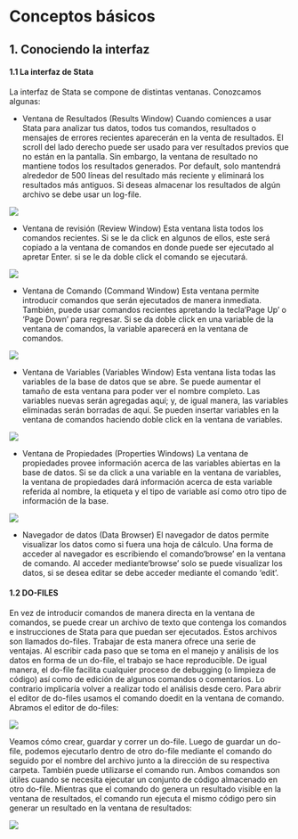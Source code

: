 # Conceptos básicos

## 1. Conociendo la interfaz

#### 1.1 La interfaz de Stata
La interfaz de Stata se compone de distintas ventanas. Conozcamos algunas:

- Ventana de Resultados (Results Window)
Cuando comiences a usar Stata para analizar tus datos, todos tus comandos, resultados o mensajes de errores recientes aparecerán en la venta de resultados. El scroll del lado derecho puede ser usado para ver resultados previos que no están en la pantalla. Sin embargo, la ventana de resultado no mantiene todos los resultados generados. Por default, solo mantendrá alrededor de 500 líneas del resultado más reciente y eliminará los resultados más antiguos. Si deseas almacenar los resultados de algún archivo se debe usar un log-file.

![](https://scontent.flim30-1.fna.fbcdn.net/v/t39.30808-6/332527529_492225613088539_2520698541015876745_n.jpg?_nc_cat=107&ccb=1-7&_nc_sid=730e14&_nc_ohc=PBLJ7cvmb9oAX_6-z0W&_nc_ht=scontent.flim30-1.fna&oh=00_AfCWdTjV2xOz9g9j4IJc4sfVMWXIW0ppIwZoJbrWMSSkqw&oe=63F92F12)

- Ventana de revisión (Review Window)
Esta ventana lista todos los comandos recientes. Si se le da click en algunos de ellos, este será copiado a la ventana de comandos en donde puede ser ejecutado al apretar Enter. si se le da doble click el comando se ejecutará.

![](https://scontent.flim30-1.fna.fbcdn.net/v/t39.30808-6/332686404_5343734889061304_8310820978300651141_n.jpg?_nc_cat=101&ccb=1-7&_nc_sid=730e14&_nc_ohc=P7eENW-HuSoAX9zJr0v&tn=lJkVIxVGC-6oz6eB&_nc_ht=scontent.flim30-1.fna&oh=00_AfBuKqCldKTkXCbQllP-AkvrxdshdXnByOEQs3wn9VugEg&oe=63F92511)

- Ventana de Comando (Command Window)
Esta ventana permite introducir comandos que serán ejecutados de manera inmediata. También, puede usar comandos recientes apretando la tecla‘Page Up’ o ‘Page Down’ para regresar. Si se da doble click en una variable de la ventana de comandos, la variable aparecerá en la ventana de comandos.

![](https://scontent.flim30-1.fna.fbcdn.net/v/t39.30808-6/332491026_929575234845865_1850481531035855244_n.jpg?_nc_cat=104&ccb=1-7&_nc_sid=730e14&_nc_ohc=pl2PqZnQgNgAX-Yu5HO&_nc_ht=scontent.flim30-1.fna&oh=00_AfB7MqgMOmsV6YsgPmjp454r5JANa3JkHTy7XS3FsQcGIQ&oe=63FA8D93)

- Ventana de Variables (Variables Window)
Esta ventana lista todas las variables de la base de datos que se abre. Se puede aumentar el tamaño de esta ventana para poder ver el nombre completo. Las variables nuevas serán agregadas aquí; y, de igual manera, las variables eliminadas serán borradas de aquí. Se pueden insertar variables en la ventana de comandos haciendo doble click en la ventana de variables.

![](https://scontent.flim30-1.fna.fbcdn.net/v/t39.30808-6/332689035_1891791061179497_3265846216447230712_n.jpg?_nc_cat=110&ccb=1-7&_nc_sid=730e14&_nc_ohc=H9fDDu7dYMkAX_od4IR&tn=lJkVIxVGC-6oz6eB&_nc_ht=scontent.flim30-1.fna&oh=00_AfCiNhZW1ZDmMQZ7C3jIs8nb7cl40E8HNMHt1WvQRe_4HA&oe=63FA95C0)

- Ventana de Propiedades (Properties Windows)
La ventana de propiedades provee información acerca de las variables abiertas en la base de datos. Si se da click a una variable en la ventana de variables, la ventana de propiedades dará información acerca de esta variable referida al nombre, la etiqueta y el tipo de variable así como otro tipo de información de la base.

![](https://scontent.flim30-1.fna.fbcdn.net/v/t39.30808-6/329835211_719563573165121_3542529229248906310_n.jpg?_nc_cat=110&ccb=1-7&_nc_sid=730e14&_nc_ohc=3VFguWL5cjUAX-r3nyk&_nc_ht=scontent.flim30-1.fna&oh=00_AfACB6vuMSTVAzkBHs9rcASXU8FCfwOn4BUTynEHsfdDCA&oe=63FA9CAF)

- Navegador de datos (Data Browser)
El navegador de datos permite visualizar los datos como si fuera una hoja de cálculo. Una forma de acceder al navegador es escribiendo el  comando‘browse’ en la ventana de comando. Al acceder mediante‘browse’ solo se puede visualizar los datos, si se desea editar se debe acceder mediante el comando ‘edit’.

#### 1.2 DO-FILES
En vez de introducir comandos de manera directa en la ventana de comandos, se puede crear un archivo de texto que contenga los comandos e instrucciones de Stata para que puedan ser ejecutados. Estos archivos son llamados do-files.
Trabajar de esta manera ofrece una serie de ventajas. Al escribir cada paso que se toma en el manejo y análisis de los datos en forma de un do-file, el trabajo se hace reproducible. De igual manera, el do-file facilita cualquier proceso de debugging (o limpieza de código) así como de edición de algunos comandos o comentarios. Lo contrario implicaría volver a realizar todo el análisis desde cero.
Para abrir el editor de do-files usamos el comando doedit en la ventana de comando. Abramos el editor de do-files:

![](https://scontent.flim30-1.fna.fbcdn.net/v/t39.30808-6/332709596_1360265531406080_5483872657562094677_n.jpg?_nc_cat=108&ccb=1-7&_nc_sid=730e14&_nc_ohc=8oooZqi9DKUAX9TGcjx&_nc_ht=scontent.flim30-1.fna&oh=00_AfBe9z92UFLzkzvX-aC_-BZpBgxK-vftDByKLpb8Q0PSfA&oe=63F94D36)

Veamos cómo crear, guardar y correr un do-file. Luego de guardar un do-file, podemos ejecutarlo dentro de otro do-file mediante el comando do seguido por el nombre del archivo junto a la dirección de su respectiva carpeta. También puede utilizarse el comando run. Ambos comandos son útiles cuando se necesita ejecutar un conjunto de código almacenado en otro do-file. Mientras que el comando do genera un resultado visible en la ventana de resultados, el comando run ejecuta el mismo código pero sin generar un resultado en la ventana de resultados:

![](https://scontent.flim30-1.fna.fbcdn.net/v/t39.30808-6/332702030_1586014175213973_2694427930321478608_n.jpg?_nc_cat=100&ccb=1-7&_nc_sid=730e14&_nc_ohc=yB9ajBfeWrgAX9AFwKq&_nc_ht=scontent.flim30-1.fna&oh=00_AfBFknIPEBdgHbyciK2cV0EetoHtCwBXEX7gRDdI2gHKpQ&oe=63FAC62F)

